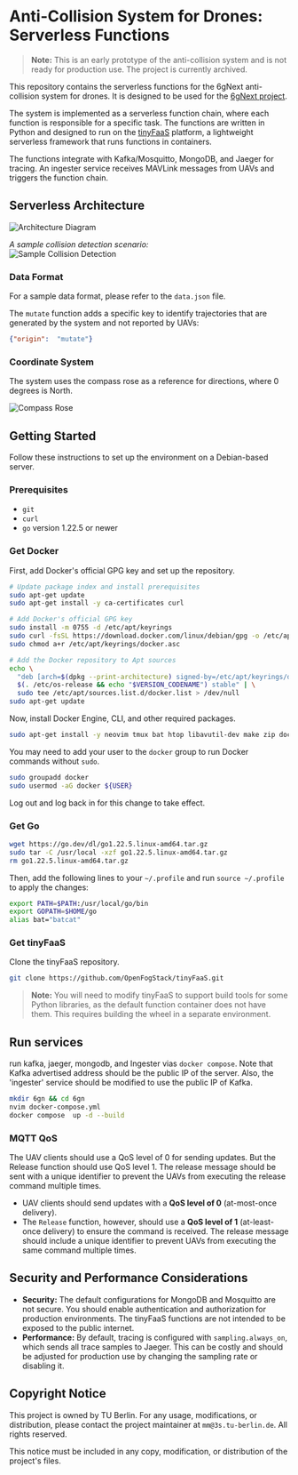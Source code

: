 # Anti-Collision System for Drones: Serverless Functions

> **Note:** This is an early prototype of the anti-collision system and is not ready for production use. The project is currently archived.

This repository contains the serverless functions for the 6gNext anti-collision system for drones. It is designed to be used for the [6gNext project](https://6gnext.de/?page_id=524).

The system is implemented as a serverless function chain, where each function is responsible for a specific task. The functions are written in Python and designed to run on the [tinyFaaS](https://github.com/OpenFogStack/tinyFaaS) platform, a lightweight serverless framework that runs functions in containers.

The functions integrate with Kafka/Mosquitto, MongoDB, and Jaeger for tracing. An ingester service receives MAVLink messages from UAVs and triggers the function chain.

## Serverless Architecture

![Architecture Diagram](new-design.jpg)

_A sample collision detection scenario:_  
![Sample Collision Detection](sample-scenario.png)

### Data Format

For a sample data format, please refer to the `data.json` file.

The `mutate` function adds a specific key to identify trajectories that are generated by the system and not reported by UAVs:
```json
{"origin":  "mutate"}
```

### Coordinate System

The system uses the compass rose as a reference for directions, where 0 degrees is North.

![Compass Rose](Compass-rose-32-pt.svg)

## Getting Started

Follow these instructions to set up the environment on a Debian-based server.

### Prerequisites

-   `git`
-   `curl`
-   `go` version 1.22.5 or newer

### Get Docker

First, add Docker's official GPG key and set up the repository.

```bash
# Update package index and install prerequisites
sudo apt-get update
sudo apt-get install -y ca-certificates curl

# Add Docker's official GPG key
sudo install -m 0755 -d /etc/apt/keyrings
sudo curl -fsSL https://download.docker.com/linux/debian/gpg -o /etc/apt/keyrings/docker.asc
sudo chmod a+r /etc/apt/keyrings/docker.asc

# Add the Docker repository to Apt sources
echo \
  "deb [arch=$(dpkg --print-architecture) signed-by=/etc/apt/keyrings/docker.asc] https://download.docker.com/linux/debian \
  $(. /etc/os-release && echo "$VERSION_CODENAME") stable" | \
  sudo tee /etc/apt/sources.list.d/docker.list > /dev/null
sudo apt-get update
```

Now, install Docker Engine, CLI, and other required packages.

```bash
sudo apt-get install -y neovim tmux bat htop libavutil-dev make zip docker-ce docker-ce-cli containerd.io docker-buildx-plugin docker-compose-plugin
```

You may need to add your user to the `docker` group to run Docker commands without `sudo`.

```bash
sudo groupadd docker
sudo usermod -aG docker ${USER}
```
Log out and log back in for this change to take effect.

### Get Go

```bash
wget https://go.dev/dl/go1.22.5.linux-amd64.tar.gz
sudo tar -C /usr/local -xzf go1.22.5.linux-amd64.tar.gz
rm go1.22.5.linux-amd64.tar.gz
```

Then, add the following lines to your `~/.profile` and run `source ~/.profile` to apply the changes:

```bash
export PATH=$PATH:/usr/local/go/bin  
export GOPATH=$HOME/go
alias bat="batcat"
```

### Get tinyFaaS

Clone the tinyFaaS repository.

```bash
git clone https://github.com/OpenFogStack/tinyFaaS.git
```

> **Note:** You will need to modify tinyFaaS to support build tools for some Python libraries, as the default function container does not have them. This requires building the wheel in a separate environment.

## Run services
run kafka, jaeger, mongodb, and Ingester vias `docker compose`.
Note that Kafka advertised address should be the public IP of the server.
Also, the 'ingester' service should be modified to use the public IP of Kafka.
```bash
mkdir 6gn && cd 6gn
nvim docker-compose.yml
docker compose  up -d --build
```

### MQTT QoS
The UAV clients should use a QoS level of 0 for sending updates. But the Release function should use QoS level 1. The release message should be sent with a unique identifier to prevent the UAVs from executing the release command multiple times.

-   UAV clients should send updates with a **QoS level of 0** (at-most-once delivery).
-   The `Release` function, however, should use a **QoS level of 1** (at-least-once delivery) to ensure the command is received. The release message should include a unique identifier to prevent UAVs from executing the same command multiple times.

## Security and Performance Considerations

-   **Security:** The default configurations for MongoDB and Mosquitto are not secure. You should enable authentication and authorization for production environments. The tinyFaaS functions are not intended to be exposed to the public internet.
-   **Performance:** By default, tracing is configured with `sampling.always_on`, which sends all trace samples to Jaeger. This can be costly and should be adjusted for production use by changing the sampling rate or disabling it.

## Copyright Notice

This project is owned by TU Berlin. For any usage, modifications, or distribution, please contact the project maintainer at `mm@3s.tu-berlin.de`. All rights reserved.

This notice must be included in any copy, modification, or distribution of the project's files.
